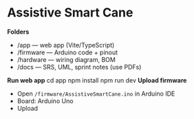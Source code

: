 ﻿# Assistive Smart Cane

**Folders**
- /app — web app (Vite/TypeScript)
- /firmware — Arduino code + pinout
- /hardware — wiring diagram, BOM
- /docs — SRS, UML, sprint notes (use PDFs)

**Run web app**
cd app
npm install
npm run dev
**Upload firmware**
- Open `/firmware/AssistiveSmartCane.ino` in Arduino IDE
- Board: Arduino Uno
- Upload
